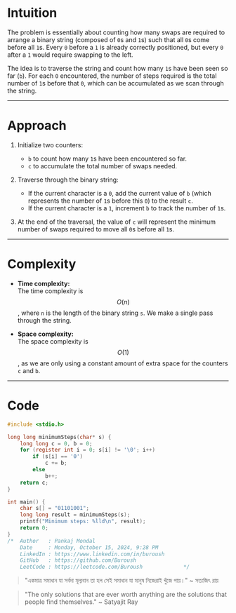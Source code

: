 # Intuition

The problem is essentially about counting how many swaps are required to arrange a binary string (composed of `0`s and `1`s) such that all `0`s come before all `1`s. Every `0` before a `1` is already correctly positioned, but every `0` after a `1` would require swapping to the left.

The idea is to traverse the string and count how many `1`s have been seen so far (`b`). For each `0` encountered, the number of steps required is the total number of `1`s before that `0`, which can be accumulated as we scan through the string.

---

# Approach

1. Initialize two counters:
   - `b` to count how many `1`s have been encountered so far.
   - `c` to accumulate the total number of swaps needed.
   
2. Traverse through the binary string:
   - If the current character is a `0`, add the current value of `b` (which represents the number of `1`s before this `0`) to the result `c`.
   - If the current character is a `1`, increment `b` to track the number of `1`s.

3. At the end of the traversal, the value of `c` will represent the minimum number of swaps required to move all `0`s before all `1`s.

---

# Complexity

- **Time complexity:**  
  The time complexity is $$O(n)$$, where `n` is the length of the binary string `s`. We make a single pass through the string.

- **Space complexity:**  
  The space complexity is $$O(1)$$, as we are only using a constant amount of extra space for the counters `c` and `b`.

---

# Code
```c
#include <stdio.h>
```
```c
long long minimumSteps(char* s) {
    long long c = 0, b = 0;
    for (register int i = 0; s[i] != '\0'; i++)
        if (s[i] == '0')
            c += b;
        else
            b++;
    return c;
}
```
```c
int main() {
    char s[] = "01101001";
    long long result = minimumSteps(s);
    printf("Minimum steps: %lld\n", result);
    return 0;
}
/*	Author   : Pankaj Mondal
	Date     : Monday, October 15, 2024, 9:28 PM
	LinkedIn : https://www.linkedin.com/in/buroush
	GitHub   : https://github.com/Buroush
	LeetCode : https://leetcode.com/Buroush        		*/

```
> "একমাত্র সমাধান যা সর্বদা মূল্যবান তা হল সেই সমাধান যা মানুষ নিজেরাই খুঁজে পায়।" ~ সত্যজিৎ রায়

> "The only solutions that are ever worth anything are the solutions that people find themselves." ~ Satyajit Ray

